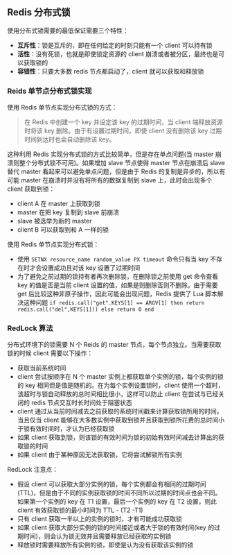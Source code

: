 ## Redis 分布式锁
使用分布式锁需要的最低保证需要三个特性：
- **互斥性**：锁是互斥的，即在任何给定的时刻只能有一个 client 可以持有锁
- **活性**：没有死锁，也就是即使锁定资源的 client 崩溃或者被分区，最终也是可以获取锁的
- **容错性**：只要大多数 redis 节点都启动了，client 就可以获取和释放锁

### Reids 单节点分布式锁实现
使用 Redis 单节点实现分布式锁的方式：
> 在 Redis 中创建一个 key 并设定该 key 的过期时间，当 client 端释放资源时将该 key 删除。由于有设置过期时间，即使 client 没有删除该 key 过期时间到达时也会自动删除该 key。

这种利用 Redis 实现分布式锁的方式比较简单，但是存在单点问题(当 master 崩溃则整个分布式锁不可用)。如果增加 slave 节点使得 master 节点在崩溃后 slave 替代 master 看起来可以避免单点问题，但是由于 Redis 的复制是异步的，所以有可能 master 在崩溃时并没有将所有的数据复制到 slave 上，此时会出现多个 client 获取到锁：
- client A 在 master 上获取到锁
- master 在把 key 复制到 slave 前崩溃
- slave 被选举为新的 master
- client B 可以获取到和 A 一样的锁

使用 Redis 单节点实现分布式锁：
- 使用 ```SETNX resource_name random_value PX timeout``` 命令只有当 key 不存在时才会设置成功且对该 key 设置了过期时间
- 为了避免之前过期的锁持有者再次删除锁，在删除锁之前使用 get 命令查看 key 的值是否是当前 client 设置的值，如果是则删除否则不删除。由于需要 get 后比较这种非原子操作，因此可能会出现问题，Redis 提供了 Lua 脚本解决这种问题 ```if redis.call("get".KEYS[1] == ARGV[1] then return redis.call("del",KEYS[1])) else return 0 end```
### RedLock 算法
分布式环境下的锁需要 N 个 Reids 的 master 节点，每个节点独立。当需要获取锁的时候 client 需要以下操作：
- 获取当前系统时间
- client 尝试按顺序在 N 个 master 实例上都获取单个实例的锁，每个实例的锁的 key 相同但是值是随机的。在为每个实例设置锁时，client 使用一个超时，该超时与锁自动释放的总时间相比很小，这样可以防止 client 在尝试与已经关闭的 redis 节点交互时长时间处于阻塞状态
- client 通过从当前时间减去之前获取的系统时间戳来计算获取锁所用的时间，当且仅当 client 能够在大多数实例中获取到锁并且获取到锁所花费的总时间小于锁有效时间时，才认为已经获取锁
- 如果 client 获取到锁，则该锁的有效时间为锁的初始有效时间减去计算出的获取锁的时间
- 如果 client 由于某种原因无法获取锁，它将尝试解锁所有实例

RedLock 注意点：
- 假设 client 可以获取大部分实例的锁，每个实例都会有相同的过期时间(TTL)，但是由于不同的实例获取锁的时间不同所以过期的时间点也会不同。如果第一个实例的 key 在 T1 设置，最后一个实例的 key 在 T2 设置，则此 client 有效获取锁的最小时间为 TTL - (T2 -T1)
- 只有 client 获取一半以上的实例的锁时，才有可能成功获取锁
- 如果 client 获取大部分实例的锁的时间接近或者大于锁的有效时间(key 的过期时间)，则会认为锁无效并且需要释放已经获取的实例锁
- 释放锁时需要释放所有实例的锁，即使是认为没有获取该实例的锁